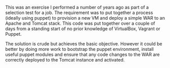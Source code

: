 This was an exercise I performed a number of years ago as part of a selection test for a job. The requirement was to put together a process (ideally using puppet) to provision a new VM and deploy a simple WAR to an Apache and Tomcat stack. This code was put together over a couple of days from a standing start of no prior knowledge of VirtualBox, Vagrant or Puppet.

The solution is crude but achieves the basic objective. However it could be better by doing more work to bootstrap the puppet environment, install useful puppet modules and ensure that any code changes to the WAR are correctly deployed to the Tomcat instance and activated.
